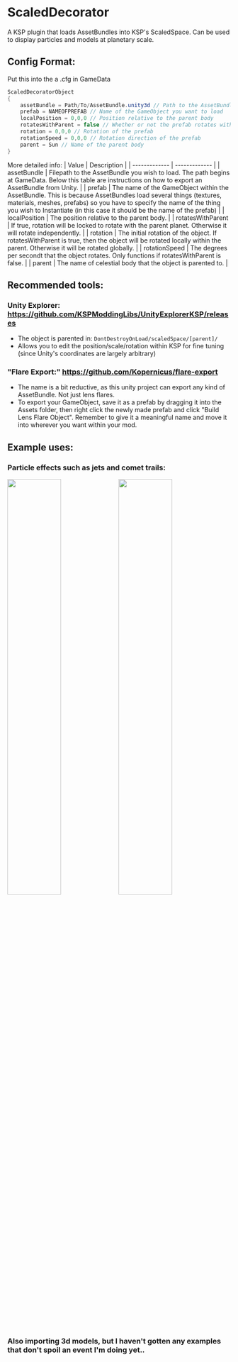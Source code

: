 # ScaledDecorator
A KSP plugin that loads AssetBundles into KSP's ScaledSpace. Can be used to display particles and models at planetary scale.

## Config Format:
Put this into the a .cfg in GameData
```C#
ScaledDecoratorObject
{
    assetBundle = Path/To/AssetBundle.unity3d // Path to the AssetBundle. Below are instructions on making one
    prefab = NAMEOFPREFAB // Name of the GameObject you want to load
    localPosition = 0,0,0 // Position relative to the parent body
    rotatesWithParent = false // Whether or not the prefab rotates with the parent body
    rotation = 0,0,0 // Rotation of the prefab
    rotationSpeed = 0,0,0 // Rotation direction of the prefab
    parent = Sun // Name of the parent body
}
```
More detailed info:
| Value | Description |
| ------------- | ------------- |
| assetBundle  | Filepath to the AssetBundle you wish to load. The path begins at GameData. Below this table are instructions on how to export an AssetBundle from Unity. |
| prefab  | The name of the GameObject within the AssetBundle. This is because AssetBundles load several things (textures, materials, meshes, prefabs) so you have to specify the name of the thing you wish to Instantiate (in this case it should be the name of the prefab)  |
| localPosition  | The position relative to the parent body. |
| rotatesWithParent  | If true, rotation will be locked to rotate with the parent planet. Otherwise it will rotate independently. |
| rotation  | The initial rotation of the object. If rotatesWithParent is true, then the object will be rotated locally within the parent. Otherwise it will be rotated globally. |
| rotationSpeed  | The degrees per secondt that the object rotates. Only functions if rotatesWithParent is false. |
| parent  | The name of celestial body that the object is parented to. |

## Recommended tools:
### Unity Explorer: https://github.com/KSPModdingLibs/UnityExplorerKSP/releases
* The object is parented in: ``DontDestroyOnLoad/scaledSpace/[parent]/``
* Allows you to edit the position/scale/rotation within KSP for fine tuning (since Unity's coordinates are largely arbitrary)

### "Flare Export:" https://github.com/Kopernicus/flare-export
* The name is a bit reductive, as this unity project can export any kind of AssetBundle. Not just lens flares.
* To export your GameObject, save it as a prefab by dragging it into the Assets folder, then right click the newly made prefab and click "Build Lens Flare Object". Remember to give it a meaningful name and move it into wherever you want within your mod.

## Example uses:
### Particle effects such as jets and comet trails:
<img src=https://github.com/user-attachments/assets/ca213353-6d09-4563-aaf1-8cda1c8df3d9 width=49% height=49%> <img src=https://github.com/user-attachments/assets/668d9ac6-ae26-41c3-b3b4-74b73a839f76 width=49% height=49%>
### Also importing 3d models, but I haven't gotten any examples that don't spoil an event I'm doing yet..

